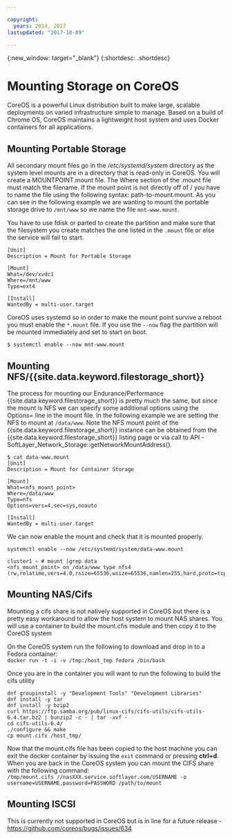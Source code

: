 ```yaml
---

copyright:
  years: 2014, 2017
lastupdated: "2017-10-09"

---
```

{:new_window: target="_blank"}
{:shortdesc: .shortdesc}

# Mounting Storage on CoreOS

CoreOS is a powerful Linux distribution built to make large, scalable deployments on varied infrastructure simple to manage. Based on a build of Chrome OS, CoreOS maintains a lightweight host system and uses Docker containers for all applications.

## Mounting Portable Storage

All secondary mount files go in the */etc/systemd/system* directory as the system level mounts are in a directory that is read-only in CoreOS. You will create a MOUNTPOINT.mount file. The Where section of the .mount file must match the filename. If the mount point is not directly off of / you have to name the file using the following syntax: path-to-mount.mount. As you can see in the following example we are wanting to mount the portable storage drive to `/mnt/www` so we name the file `mnt-www.mount`.

You have to use fdisk or parted to create the partition and make sure that the filesystem you create matches the one listed in the `.mount` file or else the service will fail to start.


```
[Unit]
Description = Mount for Portable Storage

[Mount]
What=/dev/xvdc1
Where=/mnt/www
Type=ext4

[Install]
WantedBy = multi-user.target
```

CoreOS uses systemd so in order to make the mount point survive a reboot you must enable the `*.mount` file. If you use the `--now` flag the partition will be mounted immediately and set to start on boot.

`$ systemctl enable --now mnt-www.mount`

## Mounting NFS/{{site.data.keyword.filestorage_short}}

The process for mounting our Endurance/Performance {{site.data.keyword.filestorage_short}} is pretty much the same, but since the mount is NFS we can specify some additional options using the Options= line in the mount file. In the following example we are setting the NFS to mount at `/data/www`. Note the NFS mount point of the {{site.data.keyword.filestorage_short}} instance can be obtained from the {{site.data.keyword.filestorage_short}} listing page or via call to API -SoftLayer_Network_Storage::getNetworkMountAddress().

```
$ cat data-www.mount
[Unit]
Description = Mount for Container Storage

[Mount]
What=<nfs_mount_point>
Where=/data/www
Type=nfs
Options=vers=4,sec=sys,noauto

[Install]
WantedBy = multi-user.target
```

We can now enable the mount and check that it is mounted properly.

```
systemctl enable --now /etc/systemd/system/data-www.mount

cluster1 ~ # mount |grep data
<nfs_mount_point> on /data/www type nfs4 (rw,relatime,vers=4.0,rsize=65536,wsize=65536,namlen=255,hard,proto=tcp,port=0,timeo=600,retrans=2,sec=sys,clientaddr=10.81.x.x,local_lock=none,addr=10.1.x.x)
```
 
## Mounting NAS/Cifs

Mounting a cifs share is not natively supported in CoreOS but there is a pretty easy workaround to allow the host system to mount NAS shares. You will use a container to build the mount.cfis module and then copy it to the CoreOS system
 
On the CoreOS system run the following to download and drop in to a Fedora container:  <br/>
`docker run -t -i -v /tmp:/host_tmp fedora /bin/bash`
 
Once you are in the container you will want to run the following to build the cifs utility
```
dnf groupinstall -y "Development Tools" "Development Libraries"
dnf install -y tar
dnf install -y bzip2
curl https://ftp.samba.org/pub/linux-cifs/cifs-utils/cifs-utils-6.4.tar.bz2 | bunzip2 -c - | tar -xvf -
cd cifs-utils-6.4/
./configure && make
cp mount.cifs /host_tmp/
```
 
Now that the mount.cifs file has been copied to the host machine you can exit the docker container by issuing the `exit` command or pressing **ctrl+d**. When you are back in the CoreOS system you can mount the CIFS share with the following command: <br/>
`/tmp/mount.cifs //nasXXX.service.softlayer.com/USERNAME -o username=USERNAME,password=PASSWORD /path/to/mount`
 
## Mounting ISCSI

This is currently not supported in CoreOS but is in line for a future release - https://github.com/coreos/bugs/issues/634
